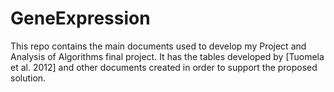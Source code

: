 # GeneExpression

This repo contains the main documents used to develop my Project and Analysis of Algorithms final project. It has the tables developed by [Tuomela et al. 2012] and other documents created in order to support the proposed solution. 
